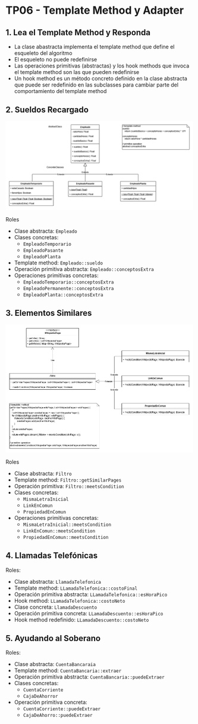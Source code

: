 # TP06 - Template Method y Adapter

## 1. Lea el Template Method y Responda

- La clase abastracta implementa el template method que define el esqueleto del algoritmo
- El esqueleto no puede redefinirse
- Las operaciones primitivas (abstractas) y los hook methods que invoca el template method son las que pueden redefinirse
- Un hook method es un método concreto definido en la clase abstracta que puede ser redefinido en las subclasses para cambiar parte del comportamiento del template method

## 2. Sueldos Recargado

![Sueldos Recargado](uml-02-sueldos-recargado-v2.png)

Roles

- Clase abstracta: `Empleado`
- Clases concretas:
  - `EmpleadoTemporario`
  - `EmpleadoPasante`
  - `EmpleadoPlanta`
- Template method: `Empleado::sueldo`
- Operación primitiva abstracta: `Empleado::conceptosExtra`
- Operaciones primitivas concretas:
  - `EmpleadoTemporario::conceptosExtra`
  - `EmpleadoPermanente::conceptosExtra`
  - `EmpleadoPlanta::conceptosExtra`

## 3. Elementos Similares

![Elementos Similares](uml-03-elementos-similares.png)

Roles

- Clase abstracta: `Filtro`
- Template method: `Filtro::getSimilarPages`
- Operación primitiva: `Filtro::meetsCondition`
- Clases concretas:
  - `MismaLetraInicial`
  - `LinkEnComun`
  - `PropiedadEnComun`
- Operaciones primitivas concretas:
  - `MismaLetraInicial::meetsCondition`
  - `LinkEnComun::meetsCondition`
  - `PropiedadEnComun::meetsCondition`

## 4. Llamadas Telefónicas

Roles:

- Clase abstracta: `LlamadaTelefonica`
- Template method: `LLamadaTelefonica::costoFinal`
- Operación primitiva abstracta: `LLamadaTelefonica::esHoraPico`
- Hook method: `LLamadaTelefonica::costoNeto`
- Clase concreta: `LlamadaDescuento`
- Operación primitiva concreta: `LLamadaDescuento::esHoraPico`
- Hook method redefinido: `LLamadaDescuento::costoNeto`

## 5. Ayudando al Soberano

Roles:

- Clase abstracta: `CuentaBancaraia`
- Template method: `CuentaBancaria::extraer`
- Operación primitiva abstracta: `CuentaBancaria::puedeExtraer`
- Clases concretas:
  - `CuentaCorriente`
  - `CajaDeAhorror`
- Operación primitiva concreta:
  - `CuentaCorriente::puedeExtraer`
  - `CajaDeAhorro::puedeExtraer`
